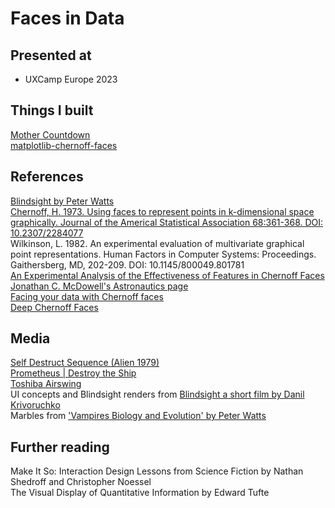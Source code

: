 # Faces in Data

## Presented at
- UXCamp Europe 2023

## Things I built
[Mother Countdown](http://steveupton.io/mother-countdown)  
[matplotlib-chernoff-faces](https://github.com/SteveUpton/matplotlib-chernoff-faces)  

## References
[Blindsight by Peter Watts](https://rifters.com/real/Blindsight.htm)   
[Chernoff, H. 1973. Using faces to represent points in k-dimensional space graphically. Journal of the Americal Statistical Association 68:361-368. DOI: 10.2307/2284077](http://wexler.free.fr/library/files/chernoff%20(1973)%20the%20use%20of%20faces%20to%20represent%20points%20in%20k-dimensional%20space%20graphically.pdf)  
Wilkinson, L. 1982. An experimental evaluation of multivariate graphical point representations. Human Factors in Computer Systems: Proceedings. Gaithersberg, MD, 202-209. DOI: 10.1145/800049.801781  
[An Experimental Analysis of the Effectiveness of Features in Chernoff Faces](https://engineering.purdue.edu/~ebertd/papers/Chernoff_990402.PDF)  
[Jonathan C. McDowell's Astronautics page](https://planet4589.org/space/index.html)  
[Facing your data with Chernoff faces](https://community.wolfram.com/groups/-/m/t/866748)  
[Deep Chernoff Faces](https://www.ihatethefuture.com/2020/06/deep-chernoff-faces.html)  

## Media
[Self Destruct Sequence (Alien 1979)](https://www.youtube.com/watch?v=UYWSMe_97i0)  
[Prometheus | Destroy the Ship](https://www.youtube.com/watch?v=EhF1-njN3sI&t=173s)  
[Toshiba Airswing](https://www.youtube.com/watch?v=MDUN01U--jE&t=3s)  
UI concepts and Blindsight renders from [Blindsight a short film by Danil Krivoruchko](https://blindsight.space/)  
Marbles from ['Vampires Biology and Evolution' by Peter Watts](https://www.youtube.com/watch?v=wEOUaJW05bU)  

## Further reading
Make It So: Interaction Design Lessons from Science Fiction by Nathan Shedroff and Christopher Noessel  
The Visual Display of Quantitative Information by Edward Tufte  
